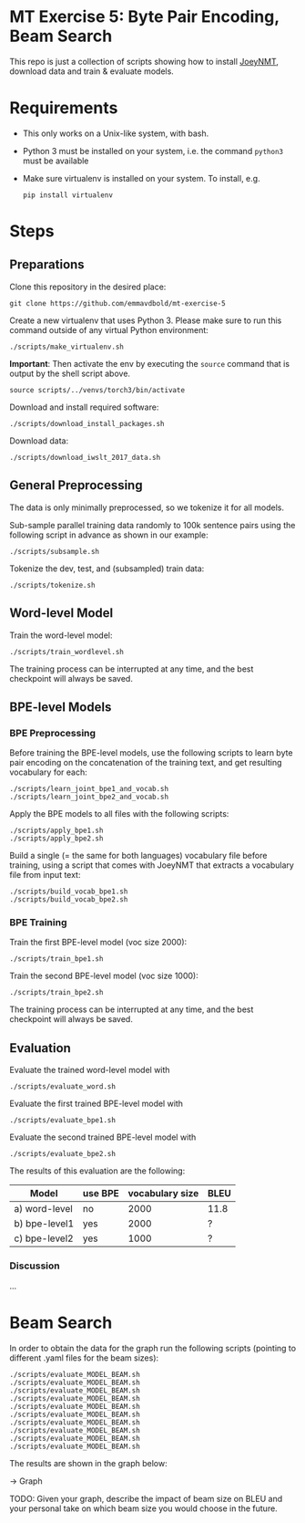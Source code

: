# MT Exercise 5: Byte Pair Encoding, Beam Search

This repo is just a collection of scripts showing how to install [JoeyNMT](https://github.com/joeynmt/joeynmt), download
data and train & evaluate models.

# Requirements

- This only works on a Unix-like system, with bash.
- Python 3 must be installed on your system, i.e. the command `python3` must be available
- Make sure virtualenv is installed on your system. To install, e.g.

    `pip install virtualenv`

# Steps
## Preparations

Clone this repository in the desired place:

    git clone https://github.com/emmavdbold/mt-exercise-5

Create a new virtualenv that uses Python 3. Please make sure to run this command outside of any virtual Python environment:

    ./scripts/make_virtualenv.sh

**Important**: Then activate the env by executing the `source` command that is output by the shell script above.

    source scripts/../venvs/torch3/bin/activate

Download and install required software:

    ./scripts/download_install_packages.sh

Download data:

    ./scripts/download_iwslt_2017_data.sh

## General Preprocessing

The data is only minimally preprocessed, so we tokenize it for all models.

Sub-sample parallel training data randomly to 100k sentence pairs using the following script in advance as shown in our example:

    ./scripts/subsample.sh

Tokenize the dev, test, and (subsampled) train data:

    ./scripts/tokenize.sh

## Word-level Model
Train the word-level model:

    ./scripts/train_wordlevel.sh

The training process can be interrupted at any time, and the best checkpoint will always be saved.

## BPE-level Models
### BPE Preprocessing
Before training the BPE-level models, use the following scripts to learn byte pair encoding 
on the concatenation of the training text, and get resulting vocabulary for each:

    ./scripts/learn_joint_bpe1_and_vocab.sh
    ./scripts/learn_joint_bpe2_and_vocab.sh

Apply the BPE models to all files with the following scripts:

    ./scripts/apply_bpe1.sh
    ./scripts/apply_bpe2.sh

Build a single (= the same for both languages) vocabulary file before training, 
using a script that comes with JoeyNMT that extracts a vocabulary file from 
input text:

    ./scripts/build_vocab_bpe1.sh
    ./scripts/build_vocab_bpe2.sh


### BPE Training
Train the first BPE-level model (voc size 2000):

    ./scripts/train_bpe1.sh

Train the second BPE-level model (voc size 1000):

    ./scripts/train_bpe2.sh

The training process can be interrupted at any time, and the best checkpoint will always be saved.


## Evaluation
Evaluate the trained word-level model with

    ./scripts/evaluate_word.sh

Evaluate the first trained BPE-level model with

    ./scripts/evaluate_bpe1.sh

Evaluate the second trained BPE-level model with

    ./scripts/evaluate_bpe2.sh


The results of this evaluation are the following:

Model | use BPE | vocabulary size | BLEU |
 --- | --- | --- |------|
a) word-level | no | 2000 | 11.8 |
b) bpe-level1 | yes | 2000 | ?    |
c) bpe-level2 | yes | 1000 | ?    |

### Discussion
...


# Beam Search

In order to obtain the data for the graph run the following scripts (pointing to different .yaml files for the beam sizes):

    ./scripts/evaluate_MODEL_BEAM.sh
    ./scripts/evaluate_MODEL_BEAM.sh
    ./scripts/evaluate_MODEL_BEAM.sh
    ./scripts/evaluate_MODEL_BEAM.sh
    ./scripts/evaluate_MODEL_BEAM.sh
    ./scripts/evaluate_MODEL_BEAM.sh
    ./scripts/evaluate_MODEL_BEAM.sh
    ./scripts/evaluate_MODEL_BEAM.sh
    ./scripts/evaluate_MODEL_BEAM.sh
    ./scripts/evaluate_MODEL_BEAM.sh

The results are shown in the graph below:

-> Graph

TODO: Given your graph, describe the impact of beam size on BLEU and your personal take on
which beam size you would choose in the future.


